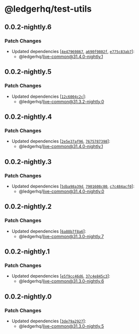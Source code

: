 # @ledgerhq/test-utils

## 0.0.2-nightly.6

### Patch Changes

- Updated dependencies [[`4e47969867`](https://github.com/LedgerHQ/ledger-live/commit/4e4796986724579c8a9e405add44db6280878508), [`a690f9802f`](https://github.com/LedgerHQ/ledger-live/commit/a690f9802f81643ac047d6626f691353953adca1), [`e775c83ab7`](https://github.com/LedgerHQ/ledger-live/commit/e775c83ab7fa28b395c149d03679cdd93535b14a)]:
  - @ledgerhq/live-common@31.4.0-nightly.1

## 0.0.2-nightly.5

### Patch Changes

- Updated dependencies [[`12c6004c2c`](https://github.com/LedgerHQ/ledger-live/commit/12c6004c2cbc97df13cd465e1a9a09e6114df2be)]:
  - @ledgerhq/live-common@31.3.2-nightly.0

## 0.0.2-nightly.4

### Patch Changes

- Updated dependencies [[`2e5e37af96`](https://github.com/LedgerHQ/ledger-live/commit/2e5e37af96120b58fb56386cf77b6478cf06eed8), [`7675787398`](https://github.com/LedgerHQ/ledger-live/commit/767578739822597768f877f94fd8f7f35441395a)]:
  - @ledgerhq/live-common@31.4.0-nightly.1

## 0.0.2-nightly.3

### Patch Changes

- Updated dependencies [[`5dba98a39d`](https://github.com/LedgerHQ/ledger-live/commit/5dba98a39de6765539f76446613f1a90ddb743d5), [`7901608c80`](https://github.com/LedgerHQ/ledger-live/commit/7901608c80343abb271cce495fce673c544e6330), [`c7c484acf0`](https://github.com/LedgerHQ/ledger-live/commit/c7c484acf01e9db8dc5a5507b62ffcb863c77ca4)]:
  - @ledgerhq/live-common@31.4.0-nightly.0

## 0.0.2-nightly.2

### Patch Changes

- Updated dependencies [[`6a88b7f8a6`](https://github.com/LedgerHQ/ledger-live/commit/6a88b7f8a6b7c732be0c945131b6c1d9b3937cc1)]:
  - @ledgerhq/live-common@31.3.0-nightly.7

## 0.0.2-nightly.1

### Patch Changes

- Updated dependencies [[`e5f9cc46d6`](https://github.com/LedgerHQ/ledger-live/commit/e5f9cc46d69b82ad7267296b350e9d97a47f9e86), [`37c4e845c3`](https://github.com/LedgerHQ/ledger-live/commit/37c4e845c3f821760a67c56bdbfa09f45f736c78)]:
  - @ledgerhq/live-common@31.3.0-nightly.6

## 0.0.2-nightly.0

### Patch Changes

- Updated dependencies [[`3de79a2927`](https://github.com/LedgerHQ/ledger-live/commit/3de79a2927a1679ce4571f2c298cd404877cc49a)]:
  - @ledgerhq/live-common@31.3.0-nightly.5
